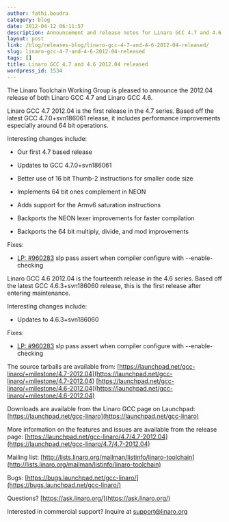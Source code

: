 ```yaml
---
author: fathi.boudra
category: blog
date: 2012-04-12 06:11:57
description: Announcement and release notes for Linaro GCC 4.7 and 4.6 2012.04
layout: post
link: /blog/releases-blog/linaro-gcc-4-7-and-4-6-2012-04-released/
slug: linaro-gcc-4-7-and-4-6-2012-04-released
tags: []
title: Linaro GCC 4.7 and 4.6 2012.04 released
wordpress_id: 1534
---
```


The Linaro Toolchain Working Group is pleased to announce the 2012.04 release of both Linaro GCC 4.7 and Linaro GCC 4.6.

Linaro GCC 4.7 2012.04 is the first release in the 4.7 series. Based off the latest GCC 4.7.0+svn186061 release, it includes performance improvements especially around 64 bit operations.

Interesting changes include:

- Our first 4.7 based release

- Updates to GCC 4.7.0+svn186061

- Better use of 16 bit Thumb-2 instructions for smaller code size

- Implements 64 bit ones complement in NEON

- Adds support for the Armv6 saturation instructions

- Backports the NEON lexer improvements for faster compilation

- Backports the 64 bit multiply, divide, and mod improvements

Fixes:

- [LP: #960283](http://bugs.launchpad.net/bugs/960283) slp pass assert when compiler configure with --enable-checking

Linaro GCC 4.6 2012.04 is the fourteenth release in the 4.6 series. Based off the latest GCC 4.6.3+svn186060 release, this is the first release after entering maintenance.

Interesting changes include:

- Updates to 4.6.3+svn186060

Fixes:

- [LP: #960283](http://bugs.launchpad.net/bugs/960283) slp pass assert when compiler configure with --enable-checking

The source tarballs are available from:
[https://launchpad.net/gcc-linaro/+milestone/4.7-2012.04](https://launchpad.net/gcc-linaro/+milestone/4.7-2012.04)
[https://launchpad.net/gcc-linaro/+milestone/4.6-2012.04](https://launchpad.net/gcc-linaro/+milestone/4.6-2012.04)

Downloads are available from the Linaro GCC page on Launchpad:
[https://launchpad.net/gcc-linaro](https://launchpad.net/gcc-linaro)

More information on the features and issues are available from the release page:
[https://launchpad.net/gcc-linaro/4.7/4.7-2012.04](https://launchpad.net/gcc-linaro/4.7/4.7-2012.04)

Mailing list: [http://lists.linaro.org/mailman/listinfo/linaro-toolchain](http://lists.linaro.org/mailman/listinfo/linaro-toolchain)

Bugs: [https://bugs.launchpad.net/gcc-linaro/](https://bugs.launchpad.net/gcc-linaro/)

Questions? [https://ask.linaro.org/](https://ask.linaro.org/)

Interested in commercial support? Inquire at support@linaro.org